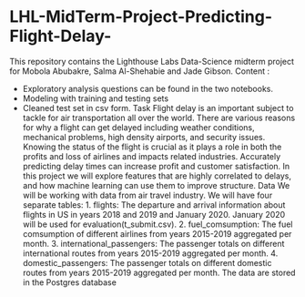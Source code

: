 # LHL-MidTerm-Project-Predicting-Flight-Delay-
This repository contains the Lighthouse Labs Data-Science midterm project for Mobola Abubakre, Salma Al-Shehabie and Jade Gibson. 
Content :
* Exploratory analysis questions can be found in the two notebooks.
* Modeling with training and testing sets
* Cleaned test set in csv form.
Task
Flight delay is an important subject to tackle for air transportation all over the world. There are various reasons for why a flight can get delayed including weather conditions, mechanical problems, high density airports, and security issues.
Knowing the status of the flight is crucial as it plays a role in both the profits and loss of airlines and impacts related industries. Accurately predicting delay times can increase profit and customer satisfaction.
In this project we will explore features that are highly correlated to delays, and how machine learning can use them to improve structure.
Data
We will be working with data from air travel industry. We will have four separate tables: 1. flights: The departure and arrival information about flights in US in years 2018 and 2019 and January 2020. January 2020 will be used for evaluation(t_submit.csv). 2. fuel_comsumption: The fuel comsumption of different airlines from years 2015-2019 aggregated per month. 3. international_passengers: The passenger totals on different international routes from years 2015-2019 aggregated per month. 4. domestic_passengers: The passenger totals on different domestic routes from years 2015-2019 aggregated per month. The data are stored in the Postgres database
